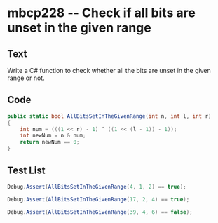 # mbcp228 -- Check if all bits are unset in the given range

## Text

Write a C# function to check whether all the bits are unset in the given range or not.

## Code

```csharp
public static bool AllBitsSetInTheGivenRange(int n, int l, int r)  
{  
    int num = (((1 << r) - 1) ^ ((1 << (l - 1)) - 1));  
    int newNum = n & num;  
    return newNum == 0;  
}
```

## Test List

```csharp
Debug.Assert(AllBitsSetInTheGivenRange(4, 1, 2) == true);
```

```csharp
Debug.Assert(AllBitsSetInTheGivenRange(17, 2, 4) == true);
```

```csharp
Debug.Assert(AllBitsSetInTheGivenRange(39, 4, 6) == false);
```
